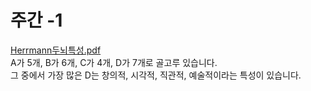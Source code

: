 # 주간 -1 <br>
[Herrmann두뇌특성.pdf](https://github.com/HyeJin17/Weekly-1/files/6095547/Herrmann.pdf)<br>
A가 5개, B가 6개, C가 4개, D가 7개로 골고루 있습니다.
<br>그 중에서 가장 많은 D는 창의적, 시각적, 직관적, 예술적이라는 특성이 있습니다.
